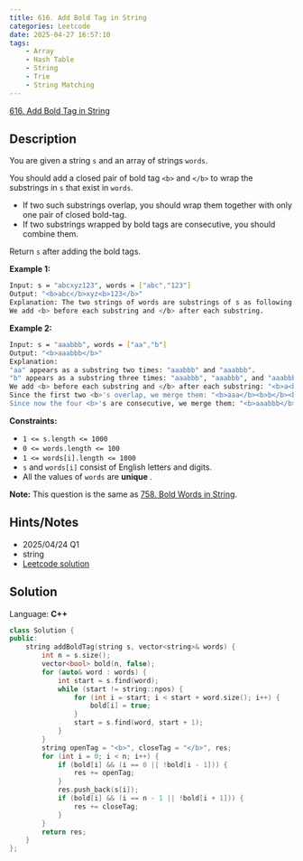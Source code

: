 ```yaml
---
title: 616. Add Bold Tag in String
categories: Leetcode
date: 2025-04-27 16:57:10
tags:
    - Array
    - Hash Table
    - String
    - Trie
    - String Matching
---
```


[616. Add Bold Tag in String](https://leetcode.com/problems/add-bold-tag-in-string/description/?envType=company&envId=tiktok&favoriteSlug=tiktok-six-months)

## Description

You are given a string `s` and an array of strings `words`.

You should add a closed pair of bold tag `<b>` and `</b>` to wrap the substrings in `s` that exist in `words`.

- If two such substrings overlap, you should wrap them together with only one pair of closed bold-tag.
- If two substrings wrapped by bold tags are consecutive, you should combine them.

Return `s` after adding the bold tags.

**Example 1:**

```bash
Input: s = "abcxyz123", words = ["abc","123"]
Output: "<b>abc</b>xyz<b>123</b>"
Explanation: The two strings of words are substrings of s as following: "abcxyz123".
We add <b> before each substring and </b> after each substring.
```

**Example 2:**

```bash
Input: s = "aaabbb", words = ["aa","b"]
Output: "<b>aaabbb</b>"
Explanation:
"aa" appears as a substring two times: "aaabbb" and "aaabbb".
"b" appears as a substring three times: "aaabbb", "aaabbb", and "aaabbb".
We add <b> before each substring and </b> after each substring: "<b>a<b>a</b>a</b><b>b</b><b>b</b><b>b</b>".
Since the first two <b>'s overlap, we merge them: "<b>aaa</b><b>b</b><b>b</b><b>b</b>".
Since now the four <b>'s are consecutive, we merge them: "<b>aaabbb</b>".
```

**Constraints:**

- `1 <= s.length <= 1000`
- `0 <= words.length <= 100`
- `1 <= words[i].length <= 1000`
- `s` and `words[i]` consist of English letters and digits.
- All the values of `words` are **unique** .

**Note:**  This question is the same as <a href="https://leetcode.com/problems/bold-words-in-string/description/" target="_blank">758. Bold Words in String</a>.

## Hints/Notes

- 2025/04/24 Q1
- string
- [Leetcode solution](https://leetcode.com/problems/add-bold-tag-in-string/editorial/)

## Solution

Language: **C++**

```C++
class Solution {
public:
    string addBoldTag(string s, vector<string>& words) {
        int n = s.size();
        vector<bool> bold(n, false);
        for (auto& word : words) {
            int start = s.find(word);
            while (start != string::npos) {
                for (int i = start; i < start + word.size(); i++) {
                    bold[i] = true;
                }
                start = s.find(word, start + 1);
            }
        }
        string openTag = "<b>", closeTag = "</b>", res;
        for (int i = 0; i < n; i++) {
            if (bold[i] && (i == 0 || !bold[i - 1])) {
                res += openTag;
            }
            res.push_back(s[i]);
            if (bold[i] && (i == n - 1 || !bold[i + 1])) {
                res += closeTag;
            }
        }
        return res;
    }
};
```
